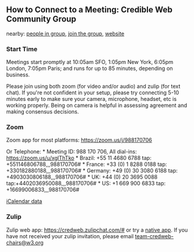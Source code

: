 ## How to Connect to a Meeting: Credible Web Community Group

nearby: [people in group](https://www.w3.org/community/credibility/participants),
[join the group](https://www.w3.org/community/credibility/),
[website](https://github.com/w3c/credweb)

### Start Time

Meetings start promptly at 10:05am SFO, 1:05pm New York, 6:05pm London,
7:05pm Paris; and runs for up to 85 minutes, depending on
business.

Please join using both zoom (for video and/or audio) and zulip
(for text chat).  If you're not confident in your setup, please
try connecting 5-10 minutes early to make sure your camera,
microphone, headset, etc is working properly. Being on camera is
helpful in assessing agreement and making consensus decisions.
    
### Zoom

Zoom app for most platforms: <https://zoom.us/j/988170706>

Or Telephone:
    * Meeting ID: 988 170 706, All dial-ins: <https://zoom.us/u/xglThTko>
    * Brazil: +55 11 4680 6788 tap: +551146806788,,,988170706# 
    * France: +33 (0) 1 8288 0188 tap: +330182880188,,,988170706# 
    * Germany: +49 (0) 30 3080 6188 tap:  +4903030806188,,,988170706# 
    * UK: +44 (0) 20 3695 0088 tap:+4402036950088,,,988170706# 
    * US: +1 669 900 6833 tap: +16699006833,,,988170706# 

[iCalendar data](credweb.ics)

### Zulip

Zulip web app: <https://credweb.zulipchat.com/#> or try a [native app](https://zulipchat.com/apps/). If you have not received your zulip invitation, please email team-credweb-chairs@w3.org
    
